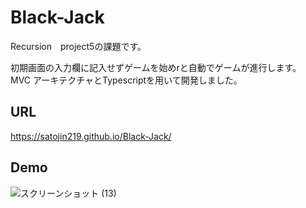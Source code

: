 # Black-Jack
Recursion　project5の課題です。　　

初期画面の入力欄に記入せずゲームを始めrと自動でゲームが進行します。　　
MVC アーキテクチャとTypescriptを用いて開発しました。
## URL
https://satojin219.github.io/Black-Jack/

## Demo
![スクリーンショット (13)](https://user-images.githubusercontent.com/81739310/146348964-2255277b-b8ce-42c2-a272-2b6357b650c9.png)

